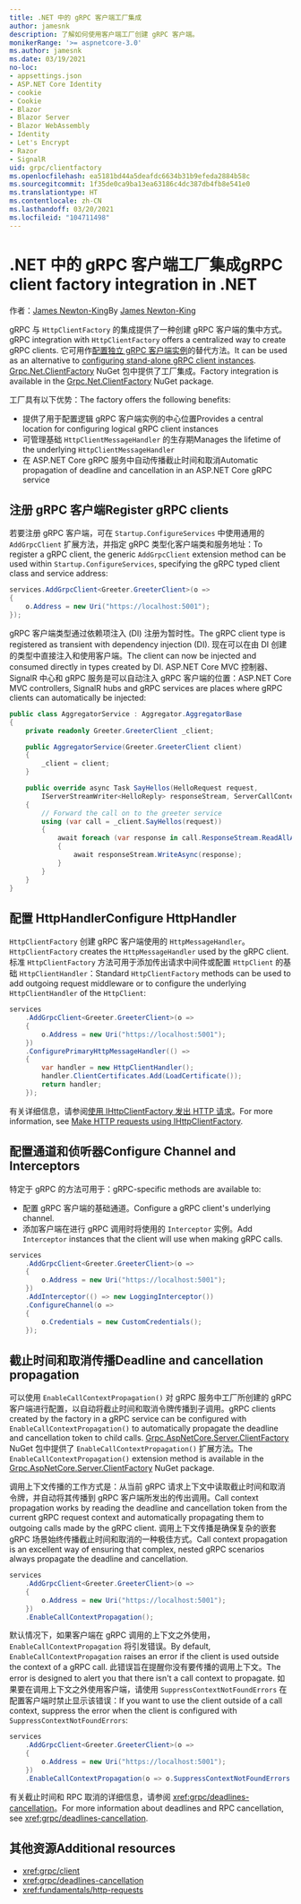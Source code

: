 ```yaml
---
title: .NET 中的 gRPC 客户端工厂集成
author: jamesnk
description: 了解如何使用客户端工厂创建 gRPC 客户端。
monikerRange: '>= aspnetcore-3.0'
ms.author: jamesnk
ms.date: 03/19/2021
no-loc:
- appsettings.json
- ASP.NET Core Identity
- cookie
- Cookie
- Blazor
- Blazor Server
- Blazor WebAssembly
- Identity
- Let's Encrypt
- Razor
- SignalR
uid: grpc/clientfactory
ms.openlocfilehash: ea5181bd44a5deafdc6634b31b9efeda2884b58c
ms.sourcegitcommit: 1f35de0ca9ba13ea63186c4dc387db4fb8e541e0
ms.translationtype: HT
ms.contentlocale: zh-CN
ms.lasthandoff: 03/20/2021
ms.locfileid: "104711498"
---
```

# <a name="grpc-client-factory-integration-in-net"></a><span data-ttu-id="241e0-103">.NET 中的 gRPC 客户端工厂集成</span><span class="sxs-lookup"><span data-stu-id="241e0-103">gRPC client factory integration in .NET</span></span>

<span data-ttu-id="241e0-104">作者：[James Newton-King](https://twitter.com/jamesnk)</span><span class="sxs-lookup"><span data-stu-id="241e0-104">By [James Newton-King](https://twitter.com/jamesnk)</span></span>

<span data-ttu-id="241e0-105">gRPC 与 `HttpClientFactory` 的集成提供了一种创建 gRPC 客户端的集中方式。</span><span class="sxs-lookup"><span data-stu-id="241e0-105">gRPC integration with `HttpClientFactory` offers a centralized way to create gRPC clients.</span></span> <span data-ttu-id="241e0-106">它可用作[配置独立 gRPC 客户端实例](xref:grpc/client)的替代方法。</span><span class="sxs-lookup"><span data-stu-id="241e0-106">It can be used as an alternative to [configuring stand-alone gRPC client instances](xref:grpc/client).</span></span> <span data-ttu-id="241e0-107">[Grpc.Net.ClientFactory](https://www.nuget.org/packages/Grpc.Net.ClientFactory) NuGet 包中提供了工厂集成。</span><span class="sxs-lookup"><span data-stu-id="241e0-107">Factory integration is available in the [Grpc.Net.ClientFactory](https://www.nuget.org/packages/Grpc.Net.ClientFactory) NuGet package.</span></span>

<span data-ttu-id="241e0-108">工厂具有以下优势：</span><span class="sxs-lookup"><span data-stu-id="241e0-108">The factory offers the following benefits:</span></span>

* <span data-ttu-id="241e0-109">提供了用于配置逻辑 gRPC 客户端实例的中心位置</span><span class="sxs-lookup"><span data-stu-id="241e0-109">Provides a central location for configuring logical gRPC client instances</span></span>
* <span data-ttu-id="241e0-110">可管理基础 `HttpClientMessageHandler` 的生存期</span><span class="sxs-lookup"><span data-stu-id="241e0-110">Manages the lifetime of the underlying `HttpClientMessageHandler`</span></span>
* <span data-ttu-id="241e0-111">在 ASP.NET Core gRPC 服务中自动传播截止时间和取消</span><span class="sxs-lookup"><span data-stu-id="241e0-111">Automatic propagation of deadline and cancellation in an ASP.NET Core gRPC service</span></span>

## <a name="register-grpc-clients"></a><span data-ttu-id="241e0-112">注册 gRPC 客户端</span><span class="sxs-lookup"><span data-stu-id="241e0-112">Register gRPC clients</span></span>

<span data-ttu-id="241e0-113">若要注册 gRPC 客户端，可在 `Startup.ConfigureServices` 中使用通用的 `AddGrpcClient` 扩展方法，并指定 gRPC 类型化客户端类和服务地址：</span><span class="sxs-lookup"><span data-stu-id="241e0-113">To register a gRPC client, the generic `AddGrpcClient` extension method can be used within `Startup.ConfigureServices`, specifying the gRPC typed client class and service address:</span></span>

```csharp
services.AddGrpcClient<Greeter.GreeterClient>(o =>
{
    o.Address = new Uri("https://localhost:5001");
});
```

<span data-ttu-id="241e0-114">gRPC 客户端类型通过依赖项注入 (DI) 注册为暂时性。</span><span class="sxs-lookup"><span data-stu-id="241e0-114">The gRPC client type is registered as transient with dependency injection (DI).</span></span> <span data-ttu-id="241e0-115">现在可以在由 DI 创建的类型中直接注入和使用客户端。</span><span class="sxs-lookup"><span data-stu-id="241e0-115">The client can now be injected and consumed directly in types created by DI.</span></span> <span data-ttu-id="241e0-116">ASP.NET Core MVC 控制器、SignalR 中心和 gRPC 服务是可以自动注入 gRPC 客户端的位置：</span><span class="sxs-lookup"><span data-stu-id="241e0-116">ASP.NET Core MVC controllers, SignalR hubs and gRPC services are places where gRPC clients can automatically be injected:</span></span>

```csharp
public class AggregatorService : Aggregator.AggregatorBase
{
    private readonly Greeter.GreeterClient _client;

    public AggregatorService(Greeter.GreeterClient client)
    {
        _client = client;
    }

    public override async Task SayHellos(HelloRequest request,
        IServerStreamWriter<HelloReply> responseStream, ServerCallContext context)
    {
        // Forward the call on to the greeter service
        using (var call = _client.SayHellos(request))
        {
            await foreach (var response in call.ResponseStream.ReadAllAsync())
            {
                await responseStream.WriteAsync(response);
            }
        }
    }
}
```

## <a name="configure-httphandler"></a><span data-ttu-id="241e0-117">配置 HttpHandler</span><span class="sxs-lookup"><span data-stu-id="241e0-117">Configure HttpHandler</span></span>

<span data-ttu-id="241e0-118">`HttpClientFactory` 创建 gRPC 客户端使用的 `HttpMessageHandler`。</span><span class="sxs-lookup"><span data-stu-id="241e0-118">`HttpClientFactory` creates the `HttpMessageHandler` used by the gRPC client.</span></span> <span data-ttu-id="241e0-119">标准 `HttpClientFactory` 方法可用于添加传出请求中间件或配置 `HttpClient` 的基础 `HttpClientHandler`：</span><span class="sxs-lookup"><span data-stu-id="241e0-119">Standard `HttpClientFactory` methods can be used to add outgoing request middleware or to configure the underlying `HttpClientHandler` of the `HttpClient`:</span></span>

```csharp
services
    .AddGrpcClient<Greeter.GreeterClient>(o =>
    {
        o.Address = new Uri("https://localhost:5001");
    })
    .ConfigurePrimaryHttpMessageHandler(() =>
    {
        var handler = new HttpClientHandler();
        handler.ClientCertificates.Add(LoadCertificate());
        return handler;
    });
```

<span data-ttu-id="241e0-120">有关详细信息，请参阅[使用 IHttpClientFactory 发出 HTTP 请求](xref:fundamentals/http-requests)。</span><span class="sxs-lookup"><span data-stu-id="241e0-120">For more information, see [Make HTTP requests using IHttpClientFactory](xref:fundamentals/http-requests).</span></span>

## <a name="configure-channel-and-interceptors"></a><span data-ttu-id="241e0-121">配置通道和侦听器</span><span class="sxs-lookup"><span data-stu-id="241e0-121">Configure Channel and Interceptors</span></span>

<span data-ttu-id="241e0-122">特定于 gRPC 的方法可用于：</span><span class="sxs-lookup"><span data-stu-id="241e0-122">gRPC-specific methods are available to:</span></span>

* <span data-ttu-id="241e0-123">配置 gRPC 客户端的基础通道。</span><span class="sxs-lookup"><span data-stu-id="241e0-123">Configure a gRPC client's underlying channel.</span></span>
* <span data-ttu-id="241e0-124">添加客户端在进行 gRPC 调用时将使用的 `Interceptor` 实例。</span><span class="sxs-lookup"><span data-stu-id="241e0-124">Add `Interceptor` instances that the client will use when making gRPC calls.</span></span>

```csharp
services
    .AddGrpcClient<Greeter.GreeterClient>(o =>
    {
        o.Address = new Uri("https://localhost:5001");
    })
    .AddInterceptor(() => new LoggingInterceptor())
    .ConfigureChannel(o =>
    {
        o.Credentials = new CustomCredentials();
    });
```

## <a name="deadline-and-cancellation-propagation"></a><span data-ttu-id="241e0-125">截止时间和取消传播</span><span class="sxs-lookup"><span data-stu-id="241e0-125">Deadline and cancellation propagation</span></span>

<span data-ttu-id="241e0-126">可以使用 `EnableCallContextPropagation()` 对 gRPC 服务中工厂所创建的 gRPC 客户端进行配置，以自动将截止时间和取消令牌传播到子调用。</span><span class="sxs-lookup"><span data-stu-id="241e0-126">gRPC clients created by the factory in a gRPC service can be configured with `EnableCallContextPropagation()` to automatically propagate the deadline and cancellation token to child calls.</span></span> <span data-ttu-id="241e0-127">[Grpc.AspNetCore.Server.ClientFactory](https://www.nuget.org/packages/Grpc.AspNetCore.Server.ClientFactory) NuGet 包中提供了 `EnableCallContextPropagation()` 扩展方法。</span><span class="sxs-lookup"><span data-stu-id="241e0-127">The `EnableCallContextPropagation()` extension method is available in the [Grpc.AspNetCore.Server.ClientFactory](https://www.nuget.org/packages/Grpc.AspNetCore.Server.ClientFactory) NuGet package.</span></span>

<span data-ttu-id="241e0-128">调用上下文传播的工作方式是：从当前 gRPC 请求上下文中读取截止时间和取消令牌，并自动将其传播到 gRPC 客户端所发出的传出调用。</span><span class="sxs-lookup"><span data-stu-id="241e0-128">Call context propagation works by reading the deadline and cancellation token from the current gRPC request context and automatically propagating them to outgoing calls made by the gRPC client.</span></span> <span data-ttu-id="241e0-129">调用上下文传播是确保复杂的嵌套 gRPC 场景始终传播截止时间和取消的一种极佳方式。</span><span class="sxs-lookup"><span data-stu-id="241e0-129">Call context propagation is an excellent way of ensuring that complex, nested gRPC scenarios always propagate the deadline and cancellation.</span></span>

```csharp
services
    .AddGrpcClient<Greeter.GreeterClient>(o =>
    {
        o.Address = new Uri("https://localhost:5001");
    })
    .EnableCallContextPropagation();
```

<span data-ttu-id="241e0-130">默认情况下，如果客户端在 gRPC 调用的上下文之外使用，`EnableCallContextPropagation` 将引发错误。</span><span class="sxs-lookup"><span data-stu-id="241e0-130">By default, `EnableCallContextPropagation` raises an error if the client is used outside the context of a gRPC call.</span></span> <span data-ttu-id="241e0-131">此错误旨在提醒你没有要传播的调用上下文。</span><span class="sxs-lookup"><span data-stu-id="241e0-131">The error is designed to alert you that there isn't a call context to propagate.</span></span> <span data-ttu-id="241e0-132">如果要在调用上下文之外使用客户端，请使用 `SuppressContextNotFoundErrors` 在配置客户端时禁止显示该错误：</span><span class="sxs-lookup"><span data-stu-id="241e0-132">If you want to use the client outside of a call context, suppress the error when the client is configured with `SuppressContextNotFoundErrors`:</span></span>

```csharp
services
    .AddGrpcClient<Greeter.GreeterClient>(o =>
    {
        o.Address = new Uri("https://localhost:5001");
    })
    .EnableCallContextPropagation(o => o.SuppressContextNotFoundErrors = true);
```

<span data-ttu-id="241e0-133">有关截止时间和 RPC 取消的详细信息，请参阅 <xref:grpc/deadlines-cancellation>。</span><span class="sxs-lookup"><span data-stu-id="241e0-133">For more information about deadlines and RPC cancellation, see <xref:grpc/deadlines-cancellation>.</span></span>

## <a name="additional-resources"></a><span data-ttu-id="241e0-134">其他资源</span><span class="sxs-lookup"><span data-stu-id="241e0-134">Additional resources</span></span>

* <xref:grpc/client>
* <xref:grpc/deadlines-cancellation>
* <xref:fundamentals/http-requests>

